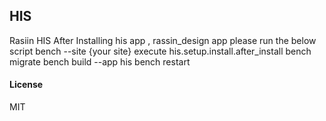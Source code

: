 ## HIS

Rasiin HIS
After Installing  his app , rassin_design app please run the below script
bench --site {your site} execute  his.setup.install.after_install
bench migrate
bench build --app his
bench restart

#### License

MIT
